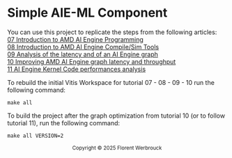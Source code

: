 # Simple AIE-ML Component

You can use this project to replicate the steps from the following articles:<br />
<a href="https://www.hackster.io/florent-werbrouck/07-introduction-to-amd-ai-engine-programming-9dbdd3">07 Introduction to AMD AI Engine Programming</a><br />
<a href="https://www.hackster.io/florent-werbrouck/08-introduction-to-amd-ai-engine-compile-sim-tools-289cc6">08 Introduction to AMD AI Engine Compile/Sim Tools</a><br />
<a href="https://www.hackster.io/florent-werbrouck/09-analysis-of-the-latency-and-of-an-ai-engine-graph-7e1028">09 Analysis of the latency and of an AI Engine graph</a><br />
<a href="https://www.hackster.io/florent-werbrouck/10-improving-amd-ai-engine-graph-latency-and-throughput-83ff1b">10 Improving AMD AI Engine graph latency and throughput</a><br />
<a href="https://www.hackster.io/florent-werbrouck/11-ai-engine-kernel-code-performances-analysis-eb79ab">11 AI Engine Kernel Code performances analysis</a><br />

To rebuild the initial Vitis Workspace for tutorial 07 - 08 - 09 - 10 run the following command:
```
make all
```

To build the project after the graph optimization from tutorial 10 (or to follow tutorial 11), run the following command:
```
make all VERSION=2
```

<p class="sphinxhide" align="center"><sub>Copyright © 2025 Florent Werbrouck</sub></p>